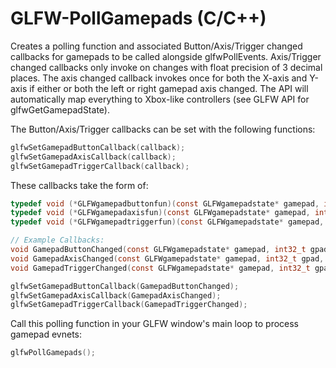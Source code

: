# GLFW-PollGamepads (C/C++)
Creates a polling function and associated Button/Axis/Trigger changed callbacks for gamepads to be called alongside glfwPollEvents. Axis/Trigger changed callbacks only invoke on changes with float precision of 3 decimal places. The axis changed callback invokes once for both the X-axis and Y-axis if either or both the left or right gamepad axis changed. The API will automatically map everything to Xbox-like controllers (see GLFW API for glfwGetGamepadState).

The Button/Axis/Trigger callbacks can be set with the following functions:
```C
glfwSetGamepadButtonCallback(callback);
glfwSetGamepadAxisCallback(callback);
glfwSetGamepadTriggerCallback(callback);
```
These callbacks take the form of:
```C
typedef void (*GLFWgamepadbuttonfun)(const GLFWgamepadstate* gamepad, int32_t gpad, int32_t button, int32_t action);
typedef void (*GLFWgamepadaxisfun)(const GLFWgamepadstate* gamepad, int32_t gpad, int32_t axisXID, float_t axisX, int32_t axisYID, float_t axisY);
typedef void (*GLFWgamepadtriggerfun)(const GLFWgamepadstate* gamepad, int32_t gpad, int32_t axisXID, float_t axis);

// Example Callbacks:
void GamepadButtonChanged(const GLFWgamepadstate* gamepad, int32_t gpad, int32_t button, int32_t action) { ... }
void GamepadAxisChanged(const GLFWgamepadstate* gamepad, int32_t gpad, int32_t axisXID, float_t axisX, int32_t axisYID, float_t axisY) { ... }
void GamepadTriggerChanged(const GLFWgamepadstate* gamepad, int32_t gpad, int32_t axisXID, float_t axis) { ... }

glfwSetGamepadButtonCallback(GamepadButtonChanged);
glfwSetGamepadAxisCallback(GamepadAxisChanged);
glfwSetGamepadTriggerCallback(GamepadTriggerChanged);
```
Call this polling function in your GLFW window's main loop to process gamepad evnets:
```C
glfwPollGamepads();
```
